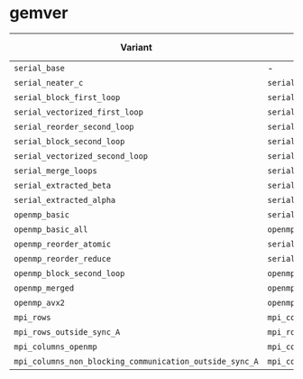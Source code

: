 # gemver

| Variant                         | Based on                     | Speedup 1T | 2T   | 4T   | 8T   |
| ------------------------------- | ---------------------------- | ---------- | ---- | ---- | ---- |
| `serial_base`                   | -                            | -          | -    | -    | -    |
| `serial_neater_c`               | `serial_base`                | 1.0        | -    | -    | -    |
| `serial_block_first_loop`       | `serial_neater_c`            | ?          | ?    | ?    | ?    |
| `serial_vectorized_first_loop`  | `serial_block_first_loop`    | ?          | ?    | ?    | ?    |
| `serial_reorder_second_loop`    | `serial_neater_c`            | ?          | ?    | ?    | ?    |
| `serial_block_second_loop`      | `serial_reorder_second_loop` | ?          | ?    | ?    | ?    |
| `serial_vectorized_second_loop` | `serial_block_second_loop`   | ?          | ?    | ?    | ?    |
| `serial_merge_loops`            | `serial_reorder_second_loop` | 6.5        | ?    | ?    | ?    |
| `serial_extracted_beta`         | `serial_merge_loops`         | 6.5        | ?    | ?    | ?    |
| `serial_extracted_alpha`        | `serial_extracted_beta`      | 6.5        | ?    | ?    | ?    |
| `openmp_basic`                  | `serial_neater_c`            | 1.0        | 1.4  | 1.7  | 1.7  |
| `openmp_basic_all`              | `openmp_basic`               | 1.0        | 1.7  | 1.8  | 1.8  |
| `openmp_reorder_atomic`         | `serial_reorder_second_loop` | 6.0        | 1.8  | 2.2  | 3.0  |
| `openmp_reorder_reduce`         | `serial_reorder_second_loop` | 6.5        | 6.5  | 6.5  | 7.0  |
| `openmp_block_second_loop`      | `openmp_reorder_reduce`      | 6.0        | 6.5  | 6.5  | 6.5  |
| `openmp_merged`                 | `openmp_block_second_loop`   | 6.5        | 10.0 | 10.0 | 10.0 |
| `openmp_avx2`                   | `openmp_merged`              | ?          | ?    | ?    | ?    |
| `mpi_rows`                      | `mpi_cols`                   | ?          | ?    | ?    | ?    |
| `mpi_rows_outside_sync_A`       | `mpi_rows`                   | ?          | ?    | ?    | ?    |
| `mpi_columns_openmp`            | `mpi_cols`                   | ?          | ?    | ?    | ?    |
| `mpi_columns_non_blocking_communication_outside_sync_A`| `mpi_cols` | ?          | ?    | ?    | ?    |
